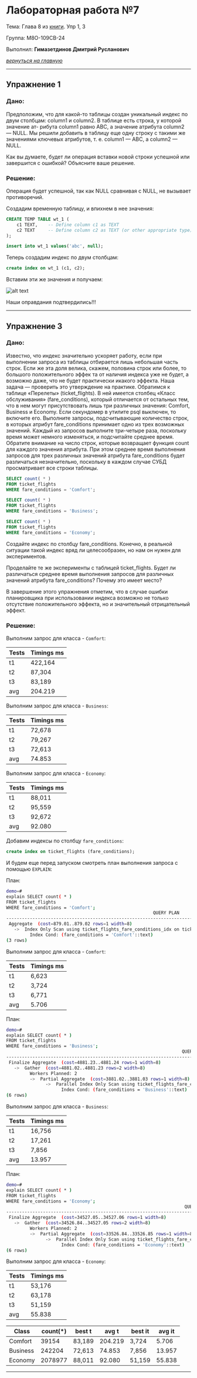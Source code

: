 # Лабораторная работа №7

Тема: Глава 8 из [книги](https://edu.postgrespro.ru/sql_primer.pdf). Упр 1, 3

Группа: М8О-109СВ-24

Выполнил: **Гимазетдинов Дмитрий Русланович**

[*вернуться на главную*](./../README.md)

---

## Упражнение 1
### Дано:

Предположим, что для какой-то таблицы создан уникальный индекс по двум столбцам: column1 и column2. В таблице есть строка, у которой значение ат- рибута column1 равно ABC, а значение атрибута column2 — NULL. Мы решили добавить в таблицу еще одну строку с такими же значениями ключевых атрибутов, т. е. column1 — ABC, а column2 — NULL.

Как вы думаете, будет ли операция вставки новой строки успешной или завершится с ошибкой? Объясните ваше решение.

### Решение:

Операция будет успешной, так как NULL сравнивая с NULL, не вызывает противоречий.

Создадим временную таблицу, и впихнем в нее значения:

```sql
CREATE TEMP TABLE wt_1 (
    c1 TEXT,    -- Define column c1 as TEXT
    c2 TEXT     -- Define column c2 as TEXT (or other appropriate type)
);
```

```sql
insert into wt_1 values('abc', null);
```

Теперь создадим индекс по двум столбцам:

```sql
create index on wt_1 (c1, c2);
```

Вставим эти же значения и получаем:

![alt text](<Снимок экрана от 2024-10-02 19-33-05.png>)

Наши оправдания подтвердились!!!

---

## Упражнение 3
### Дано: 

Известно, что индекс значительно ускоряет работу, если при выполнении запроса из таблицы отбирается лишь небольшая часть строк. Если же эта доля велика, скажем, половина строк или более, то большого положительного эффек та от наличия индекса уже не будет, а возможно даже, что не будет практически икакого эффекта. Наша задача — проверить это утверждение на практике.
Обратимся к таблице «Перелеты» (ticket_flights). В ней имеется столбец «Класс обслуживания» (fare_conditions), который отличается от остальных тем, что в нем могут присутствовать лишь три различных значения: Comfort, Business и Economy.
Если секундомер в утилите psql выключен, то включите его.
Выполните запросы, подсчитывающие количество строк, в которых атрибут fare_conditions принимает одно из трех возможных значений. Каждый из запросов выполните три-четыре раза, поскольку время может немного изменяться, и подсчитайте среднее время. Обратите внимание на число строк, которые возвращает функция count для каждого значения атрибута. При этом среднее время выполнения запросов для трех различных значений атрибута fare_conditions будет различаться незначительно, поскольку в каждом случае СУБД просматривает все строки таблицы.

```sql
SELECT count( * )
FROM ticket_flights
WHERE fare_conditions = 'Comfort';
```

```sql
SELECT count( * )
FROM ticket_flights
WHERE fare_conditions = 'Business';
```

```sql
SELECT count( * )
FROM ticket_flights
WHERE fare_conditions = 'Economy';
```

Создайте индекс по столбцу fare_conditions. Конечно, в реальной ситуации такой индекс вряд ли целесообразен, но нам он нужен для экспериментов.

Проделайте те же эксперименты с таблицей ticket_flights. Будет ли различаться среднее время выполнения запросов для различных значений атрибута fare_conditions? Почему это имеет место?

В завершение этого упражнения отметим, что в случае ошибки планировщика при использовании индекса возможно не только отсутствие положительного эффекта, но и значительный отрицательный эффект.


### Решение:

Выполним запрос для класса - `Comfort`:

| Tests    |Timings ms|
|----------|----------|
| t1       | 422,164  |
| t2       | 87,304   |
| t3       | 83,189   |
| avg      | 204.219  |

Выполним запрос для класса - `Business`:

| Tests    |Timings ms|
|----------|----------|
| t1       | 72,678   |
| t2       | 79,267   |
| t3       | 72,613   |
| avg      | 74.853   |

Выполним запрос для класса - `Economy`:

| Tests    |Timings ms|
|----------|----------|
| t1       | 88,011   |
| t2       | 95,559   |
| t3       | 92,672   |
| avg      | 92.080   |

Добавим индексы по столбцу `fare_conditions`:

```sql 
create index on ticket_flights (fare_conditions);
```

И будем еще перед запуском смотреть план выполнения запроса с помощью `EXPLAIN`:

План:

```bash
demo=# 
explain SELECT count( * )
FROM ticket_flights
WHERE fare_conditions = 'Comfort';
                                                        QUERY PLAN                                                        
--------------------------------------------------------------------------------------------------------------------------
 Aggregate  (cost=879.01..879.02 rows=1 width=8)
   ->  Index Only Scan using ticket_flights_fare_conditions_idx on ticket_flights  (cost=0.43..785.19 rows=37529 width=0)
         Index Cond: (fare_conditions = 'Comfort'::text)
(3 rows)
```

Выполним запрос для класса - `Comfort`:

| Tests    |Timings ms|
|----------|----------|
| t1       | 6,623    |
| t2       | 3,724    |
| t3       | 6,771    |
| avg      | 5.706    |

План:

```bash
demo=# 
explain SELECT count( * )
FROM ticket_flights
WHERE fare_conditions = 'Business';
                                                                   QUERY PLAN                                                                    
-------------------------------------------------------------------------------------------------------------------------------------------------
 Finalize Aggregate  (cost=4881.23..4881.24 rows=1 width=8)
   ->  Gather  (cost=4881.02..4881.23 rows=2 width=8)
         Workers Planned: 2
         ->  Partial Aggregate  (cost=3881.02..3881.03 rows=1 width=8)
               ->  Parallel Index Only Scan using ticket_flights_fare_conditions_idx on ticket_flights  (cost=0.43..3630.15 rows=100347 width=0)
                     Index Cond: (fare_conditions = 'Business'::text)
(6 rows)
```

Выполним запрос для класса - `Business`:

| Tests    |Timings ms|
|----------|----------|
| t1       | 16,756   |
| t2       | 17,261   |
| t3       | 7,856    |
| avg      | 13.957   |

План:

```bash
demo=# 
explain SELECT count( * )
FROM ticket_flights
WHERE fare_conditions = 'Economy';
                                                                    QUERY PLAN                                                                    
--------------------------------------------------------------------------------------------------------------------------------------------------
 Finalize Aggregate  (cost=34527.05..34527.06 rows=1 width=8)
   ->  Gather  (cost=34526.84..34527.05 rows=2 width=8)
         Workers Planned: 2
         ->  Partial Aggregate  (cost=33526.84..33526.85 rows=1 width=8)
               ->  Parallel Index Only Scan using ticket_flights_fare_conditions_idx on ticket_flights  (cost=0.43..31358.12 rows=867489 width=0)
                     Index Cond: (fare_conditions = 'Economy'::text)
(6 rows)

```

Выполним запрос для класса - `Economy`:

| Tests    |Timings ms|
|----------|----------|
| t1       | 53,176   |
| t2       | 63,178   |
| t3       | 51,159   |
| avg      | 55.838   |

| Class    | count(*) | best t |  avg t  | best it | avg it  |
|----------|----------|--------|---------|---------|---------|
| Comfort  | 39154    | 83,189 | 204.219 | 3,724   | 5.706   |
| Business | 242204   | 72,613 | 74.853  | 7,856   | 13.957  |
| Economy  | 2078977  | 88,011 | 92.080  | 51,159  | 55.838  |


---